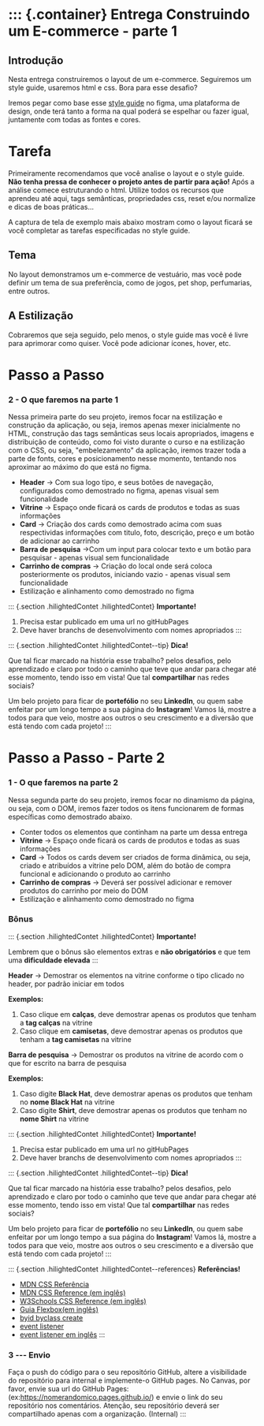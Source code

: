 ::: {.container}
Entrega Construindo um E-commerce - parte 1
===========================================

Introdução
----------

Nesta entrega construiremos o layout de um e-commerce. Seguiremos um
style guide, usaremos html e css. Bora para esse desafio?

Iremos pegar como base esse [style
guide](https://www.figma.com/file/c6W2gS11Dr2rVe7VUx97io/Vitrine---M1?node-id=0%3A1)
no figma, uma plataforma de design, onde terá tanto a forma na qual
poderá se espelhar ou fazer igual, juntamente com todas as fontes e
cores.

Tarefa
======

Primeiramente recomendamos que você analise o layout e o style guide.
**Não tenha pressa de conhecer o projeto antes de partir para ação!**
Após a análise comece estruturando o html. Utilize todos os recursos que
aprendeu até aqui, tags semânticas, propriedades css, reset e/ou
normalize e dicas de boas práticas\...

A captura de tela de exemplo mais abaixo mostram como o layout ficará se
você completar as tarefas especificadas no style guide.

Tema
----

No layout demonstramos um e-commerce de vestuário, mas você pode definir
um tema de sua preferência, como de jogos, pet shop, perfumarias, entre
outros.

A Estilização
-------------

Cobraremos que seja seguido, pelo menos, o style guide mas você é livre
para aprimorar como quiser. Você pode adicionar ícones, hover, etc.

Passo a Passo
=============

### 2 - O que faremos na parte 1

Nessa primeira parte do seu projeto, iremos focar na estilização e
construção da aplicação, ou seja, iremos apenas mexer inicialmente no
HTML, construção das tags semânticas seus locais apropriados, imagens e
distribuição de conteúdo, como foi visto durante o curso e na
estilização com o CSS, ou seja, \"embelezamento\" da aplicação, iremos
trazer toda a parte de fonts, cores e posicionamento nesse momento,
tentando nos aproximar ao máximo do que está no figma.

-   **Header** → Com sua logo tipo, e seus botões de navegação,
    configurados como demostrado no figma, apenas visual sem
    funcionalidade
-   **Vitrine** → Espaço onde ficará os cards de produtos e todas as
    suas informações
-   **Card** → Criação dos cards como demostrado acima com suas
    respectividas informações com titulo, foto, descrição, preço e um
    botão de adicionar ao carrinho
-   **Barra de pesquisa** →Com um input para colocar texto e um botão
    para pesquisar - apenas visual sem funcionalidade
-   **Carrinho de compras** → Criação do local onde será coloca
    posteriormente os produtos, iniciando vazio - apenas visual sem
    funcionalidade
-   Estilização e alinhamento como demostrado no figma

::: {.section .hilightedContet .hilightedContet}
**Importante!**

1.  Precisa estar publicado em uma url no gitHubPages
2.  Deve haver branchs de desenvolvimento com nomes apropriados
:::

::: {.section .hilightedContet .hilightedContet--tip}
**Dica!**

Que tal ficar marcado na história esse trabalho? pelos desafios, pelo
aprendizado e claro por todo o caminho que teve que andar para chegar
até esse momento, tendo isso em vista! Que tal **compartilhar** nas
redes sociais?

Um belo projeto para ficar de **portefólio** no seu **LinkedIn**, ou
quem sabe enfeitar por um longo tempo a sua página do **Instagram**!
Vamos lá, mostre a todos para que veio, mostre aos outros o seu
crescimento e a diversão que está tendo com cada projeto!
:::

Passo a Passo - Parte 2
=======================

### 1 - O que faremos na parte 2

Nessa segunda parte do seu projeto, iremos focar no dinamismo da página,
ou seja, com o DOM, iremos fazer todos os itens funcionarem de formas
específicas como demostrado abaixo.

-   Conter todos os elementos que continham na parte um dessa entrega
-   **Vitrine** → Espaço onde ficará os cards de produtos e todas as
    suas informações
-   **Card** → Todos os cards devem ser criados de forma dinâmica, ou
    seja, criado e atribuídos a vitrine pelo DOM, além do botão de
    compra funcional e adicionando o produto ao carrinho
-   **Carrinho de compras** → Deverá ser possível adicionar e remover
    produtos do carrinho por meio do DOM
-   Estilização e alinhamento como demostrado no figma

### Bônus

::: {.section .hilightedContet .hilightedContet}
**Importante!**

Lembrem que o bônus são elementos extras e **não obrigatórios** e que
tem uma **dificuldade elevada**
:::

**Header** → Demostrar os elementos na vitrine conforme o tipo clicado
no header, por padrão iniciar em todos

**Exemplos:**

1.  Caso clique em **calças**, deve demostrar apenas os produtos que
    tenham a **tag calças** na vitrine
2.  Caso clique em **camisetas**, deve demostrar apenas os produtos que
    tenham a **tag camisetas** na vitrine

**Barra de pesquisa** → Demostrar os produtos na vitrine de acordo com o
que for escrito na barra de pesquisa

**Exemplos:**

1.  Caso digite **Black Hat**, deve demostrar apenas os produtos que
    tenham no **nome Black Hat** na vitrine
2.  Caso digite **Shirt**, deve demostrar apenas os produtos que tenham
    no **nome Shirt** na vitrine

::: {.section .hilightedContet .hilightedContet}
**Importante!**

1.  Precisa estar publicado em uma url no gitHubPages
2.  Deve haver branchs de desenvolvimento com nomes apropriados
:::

::: {.section .hilightedContet .hilightedContet--tip}
**Dica!**

Que tal ficar marcado na história esse trabalho? pelos desafios, pelo
aprendizado e claro por todo o caminho que teve que andar para chegar
até esse momento, tendo isso em vista! Que tal **compartilhar** nas
redes sociais?

Um belo projeto para ficar de **portefólio** no seu **LinkedIn**, ou
quem sabe enfeitar por um longo tempo a sua página do **Instagram**!
Vamos lá, mostre a todos para que veio, mostre aos outros o seu
crescimento e a diversão que está tendo com cada projeto!
:::

::: {.section .hilightedContet .hilightedContet--references}
**Referências!**

-   [MDN CSS
    Referência](https://developer.mozilla.org/pt-BR/docs/Web/CSS/CSS_Reference)
-   [MDN CSS Reference (em
    inglês)](https://developer.mozilla.org/en-US/docs/Web/CSS/Reference)
-   [W3Schools CSS Reference (em
    inglês)](https://www.w3schools.com/cssref/default.asp)
-   [Guia Flexbox(em
    inglês)](https://origamid.com/projetos/flexbox-guia-completo/)
-   [byid byclass create](http://devfuria.com.br/javascript/dom/)
-   [event
    listener](https://cibersistemas.pt/tecnologia/o-metodo-addeventlistener-codigo-de-exemplo-do-javascript-event-listener/)
-   [event listener em
    inglês](https://devdojo.com/bo-iliev/dom-event-listeners)
:::

### 3 --- Envio

Faça o push do código para o seu repositório GitHub, altere a
visibilidade do repositório para internal e implemente-o GitHub pages.
No Canvas, por favor, envie sua url do GitHub Pages:
(ex:https://nomerandomico.pages.github.io/) e envie o link do seu
repositório nos comentários. Atenção, seu repositório deverá ser
compartilhado apenas com a organização. (Internal)
:::
